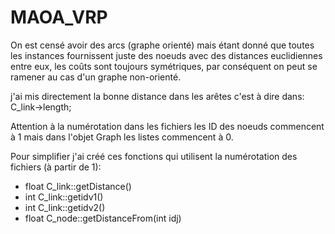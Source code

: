 # MAOA_VRP

On est censé avoir des arcs (graphe orienté) mais étant donné que toutes les instances fournissent juste des noeuds avec des distances euclidiennes entre eux, les coûts sont toujours symétriques, par conséquent on peut se ramener au cas d'un graphe non-orienté.

j'ai mis directement la bonne distance dans les arêtes c'est  à dire dans: C_link->length;

Attention à la numérotation dans les fichiers les ID des noeuds commencent à 1 mais dans l'objet Graph les listes commencent à 0.

Pour simplifier j'ai créé ces fonctions qui utilisent la numérotation des fichiers (à partir de 1):

- float C_link::getDistance()
- int C_link::getidv1()
- int C_link::getidv2()
- float C_node::getDistanceFrom(int idj)
